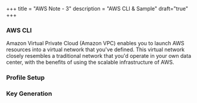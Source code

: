 +++
title = "AWS Note - 3"
description = "AWS CLI & Sample"
draft="true"
+++


### AWS CLI

Amazon Virtual Private Cloud (Amazon VPC) enables you to launch AWS resources into a virtual network that you've defined. This virtual network closely resembles a traditional network that you'd operate in your own data center, with the benefits of using the scalable infrastructure of AWS.

### Profile Setup



### Key Generation















